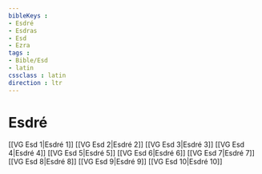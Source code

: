 ```yaml
---
bibleKeys : 
- Esdré
- Esdras
- Esd
- Ezra
tags : 
- Bible/Esd
- latin
cssclass : latin
direction : ltr
---
```


# Esdré

[[VG Esd 1|Esdré 1]]
[[VG Esd 2|Esdré 2]]
[[VG Esd 3|Esdré 3]]
[[VG Esd 4|Esdré 4]]
[[VG Esd 5|Esdré 5]]
[[VG Esd 6|Esdré 6]]
[[VG Esd 7|Esdré 7]]
[[VG Esd 8|Esdré 8]]
[[VG Esd 9|Esdré 9]]
[[VG Esd 10|Esdré 10]]
